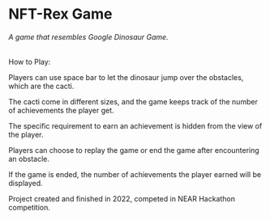 # NFT-Rex Game

###### A game that resembles Google Dinosaur Game. 

How to Play: 

  Players can use space bar to let the dinosaur jump over the obstacles, which are the cacti. 

  The cacti come in different sizes, and the game keeps track of the number of achievements the player get. 

  The specific requirement to earn an achievement is hidden from the view of the player. 

  Players can choose to replay the game or end the game after encountering an obstacle. 

  If the game is ended, the number of achievements the player earned will be displayed.



Project created and finished in 2022, competed in NEAR Hackathon competition.
